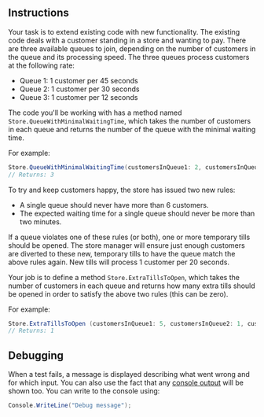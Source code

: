 ## Instructions

Your task is to extend existing code with new functionality. The existing code deals with a customer standing in a store and wanting to pay. There are three available queues to join, depending on the number of customers in the queue and its processing speed. The three queues process customers at the following rate:

- Queue 1: 1 customer per 45 seconds
- Queue 2: 1 customer per 30 seconds
- Queue 3: 1 customer per 12 seconds

The code you'll be working with has a method named `Store.QueueWithMinimalWaitingTime`, which takes the number of customers in each queue and returns the number of the queue with the minimal waiting time.

For example:

```csharp
Store.QueueWithMinimalWaitingTime(customersInQueue1: 2, customersInQueue2: 3, customersInQueue3: 5)
// Returns: 3
```

To try and keep customers happy, the store has issued two new rules:

- A single queue should never have more than 6 customers.
- The expected waiting time for a single queue should never be more than two minutes.

If a queue violates one of these rules (or both), one or more temporary tills should be opened. The store manager will ensure just enough customers are diverted to these new, temporary tills to have the queue match the above rules again. New tills will process 1 customer per 20 seconds.

Your job is to define a method `Store.ExtraTillsToOpen`, which takes the number of customers in each queue and returns how many extra tills should be opened in order to satisfy the above two rules (this can be zero).

For example:

```csharp
Store.ExtraTillsToOpen (customersInQueue1: 5, customersInQueue2: 1, customersInQueue3: 2)
// Returns: 1
```

## Debugging

When a test fails, a message is displayed describing what went wrong and for which input. You can also use the fact that any [console output][programiz.com-basic-input-output] will be shown too. You can write to the console using:

```csharp
Console.WriteLine("Debug message");
```

[programiz.com-basic-input-output]: https://www.programiz.com/csharp-programming/basic-input-output
